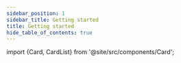 ```yaml
---
sidebar_position: 1
sidebar_title: Getting started
title: Getting started
hide_table_of_contents: true
---
```


import {Card, CardList} from '@site/src/components/Card';

<CardList>
  <Card label="iX design kits" isPrimary={true} size="big" link="design-kit" icon="disk" />
  <Card label="iX for developers" link="getting-started" icon="rocket"/>
  <Card label="Industrial icon system" link="icon-library/icons" icon="language" />
  <Card label="Color palette" link="theming/colors" icon="bulb"/>
  <Card label="Font System" link="theming/fonts" icon="book"/>
  <Card label="Components" link="controls/application-frame/application" icon="configuration" />
</CardList>
